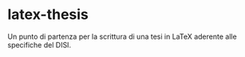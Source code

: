 # latex-thesis
Un punto di partenza per la scrittura di una tesi in LaTeX aderente alle specifiche del DISI.

